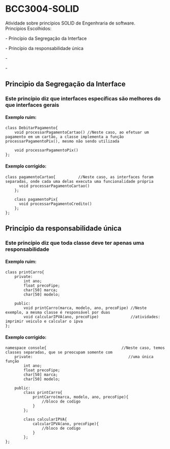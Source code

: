 # BCC3004-SOLID
Atividade sobre princípios SOLID de Engenhraria de software. </br>
  Princípios Escolhidos: </br>
<p>    - Princípio da Segregação da Interface </br></p>
<p>    - Princípio da responsabilidade única </br></p>
<p>    - </br></p>
<p>    - </br></p>


<h2>  Principio da Segregação da Interface </h2>
<h3>Este princípio diz que interfaces específicas são melhores do que interfaces gerais</h3>
<h4>Exemplo ruim:</h4>

```
class DebitarPagamento{
    void processarPagamentoCartao() //Neste caso, ao efetuar um pagamento em um cartão, a classe implementa a função processarPagamentoPix(), mesmo não sendo utilizada 

    void processarPagamentoPix()
};
```

<h4>Exemplo corrigido:</h4>

```
class pagamentoCartao{          //Neste caso, as interfaces foram separadas, onde cada uma delas executa uma funcionalidade própria
      void processarPagamentoCartao()
    };
  
    class pagamentoPix{
      void processarPagamentoCredito()
    };
};
```

<h2>  Princípio da responsabilidade única </h2>
<h3>Este princípio diz que toda classe deve ter apenas uma responsabilidade</h3>
<h4>Exemplo ruim:</h4>

```
class printCarro{
    private:
        int ano;
        float precoFipe;
        char[50] marca;
        char[50] modelo;

    public:
        void printCarro(marca, modelo, ano, precoFipe) //Neste exemplo, a mesma classe é responsável por duas
        void calcularIPVA(ano, precoFipe)              //atividades: imprimir veiculo e calcular o ipva
};
```

<h4>Exemplo corrigido:</h4>

```
namespace console{                                 //Neste caso, temos classes separadas, que se preocupam somente com 
    private:                                          //uma única função
        int ano;
        float precoFipe;
        char[50] marca;
        char[50] modelo;

    public:
        class printCarro{
            printCarro(marca, modelo, ano, precoFipe){
                //bloco de codigo
            }
        };

        class calcularIPVA{
            calcularIPVA(ano, precoFipe){
                //bloco de codigo
            }
        };
};
```
